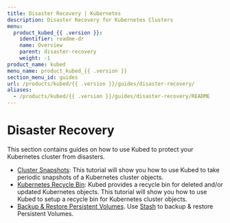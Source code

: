 ```yaml
---
title: Disaster Recovery | Kubernetes
description: Disaster Recovery for Kubernetes Clusters
menu:
  product_kubed_{{ .version }}:
    identifier: readme-dr
    name: Overview
    parent: disaster-recovery
    weight: -1
product_name: kubed
menu_name: product_kubed_{{ .version }}
section_menu_id: guides
url: /products/kubed/{{ .version }}/guides/disaster-recovery/
aliases:
  - /products/kubed/{{ .version }}/guides/disaster-recovery/README
---
```


# Disaster Recovery

This section contains guides on how to use Kubed to protect your Kubernetes cluster from disasters.

  - [Cluster Snapshots](/docs/guides/disaster-recovery/cluster-snapshot.md): This tutorial will show you how to use Kubed to take periodic snapshots of a Kubernetes cluster objects.
  - [Kubernetes Recycle Bin](/docs/guides/disaster-recovery/recycle-bin.md): Kubed provides a recycle bin for deleted and/or updated Kubernetes objects. This tutorial will show you how to use Kubed to setup a recycle bin for Kubernetes cluster objects.
  - [Backup & Restore Persistent Volumes](/docs/guides/disaster-recovery/stash.md). Use [Stash](https://appscode.com/products/stash) to backup & restore Persistent Volumes.
